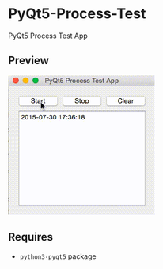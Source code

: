 # PyQt5-Process-Test

PyQt5 Process Test App

## Preview ##

![Preview](preview.gif)

## Requires

* `python3-pyqt5` package